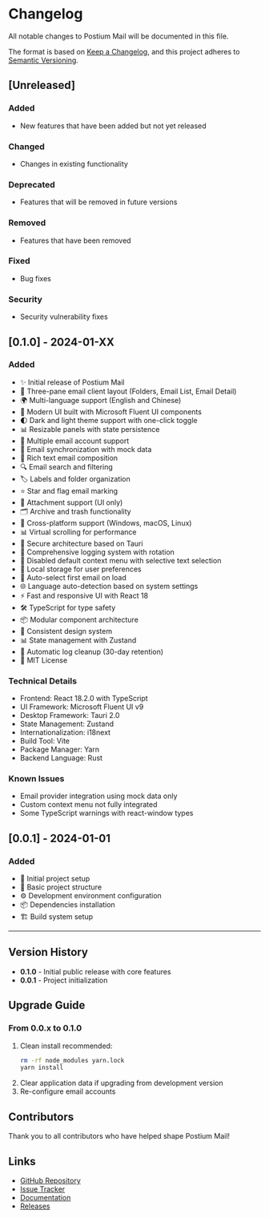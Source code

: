 # Changelog

All notable changes to Postium Mail will be documented in this file.

The format is based on [Keep a Changelog](https://keepachangelog.com/en/1.0.0/),
and this project adheres to [Semantic Versioning](https://semver.org/spec/v2.0.0.html).

## [Unreleased]

### Added
- New features that have been added but not yet released

### Changed
- Changes in existing functionality

### Deprecated
- Features that will be removed in future versions

### Removed
- Features that have been removed

### Fixed
- Bug fixes

### Security
- Security vulnerability fixes

## [0.1.0] - 2024-01-XX

### Added
- ✨ Initial release of Postium Mail
- 📧 Three-pane email client layout (Folders, Email List, Email Detail)
- 🌍 Multi-language support (English and Chinese)
- 🎨 Modern UI built with Microsoft Fluent UI components
- 🌓 Dark and light theme support with one-click toggle
- 📊 Resizable panels with state persistence
- 📁 Multiple email account support
- 🔄 Email synchronization with mock data
- 📝 Rich text email composition
- 🔍 Email search and filtering
- 🏷️ Labels and folder organization
- ⭐ Star and flag email marking
- 📎 Attachment support (UI only)
- 🗂️ Archive and trash functionality
- 📱 Cross-platform support (Windows, macOS, Linux)
- 📊 Virtual scrolling for performance
- 🔐 Secure architecture based on Tauri
- 📝 Comprehensive logging system with rotation
- 🚫 Disabled default context menu with selective text selection
- 💾 Local storage for user preferences
- 🎯 Auto-select first email on load
- 🌐 Language auto-detection based on system settings
- ⚡ Fast and responsive UI with React 18
- 🛠️ TypeScript for type safety
- 📦 Modular component architecture
- 🎨 Consistent design system
- 📊 State management with Zustand
- 🔄 Automatic log cleanup (30-day retention)
- 📜 MIT License

### Technical Details
- Frontend: React 18.2.0 with TypeScript
- UI Framework: Microsoft Fluent UI v9
- Desktop Framework: Tauri 2.0
- State Management: Zustand
- Internationalization: i18next
- Build Tool: Vite
- Package Manager: Yarn
- Backend Language: Rust

### Known Issues
- Email provider integration using mock data only
- Custom context menu not fully integrated
- Some TypeScript warnings with react-window types

## [0.0.1] - 2024-01-01

### Added
- 🚀 Initial project setup
- 📁 Basic project structure
- ⚙️ Development environment configuration
- 📦 Dependencies installation
- 🏗️ Build system setup

---

## Version History

- **0.1.0** - Initial public release with core features
- **0.0.1** - Project initialization

## Upgrade Guide

### From 0.0.x to 0.1.0
1. Clean install recommended:
   ```bash
   rm -rf node_modules yarn.lock
   yarn install
   ```
2. Clear application data if upgrading from development version
3. Re-configure email accounts

## Contributors

Thank you to all contributors who have helped shape Postium Mail!

## Links

- [GitHub Repository](https://github.com/yourusername/postium-mail)
- [Issue Tracker](https://github.com/yourusername/postium-mail/issues)
- [Documentation](https://github.com/yourusername/postium-mail/wiki)
- [Releases](https://github.com/yourusername/postium-mail/releases)